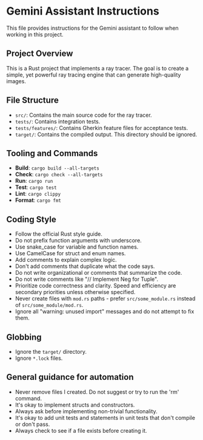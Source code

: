 # Gemini Assistant Instructions

This file provides instructions for the Gemini assistant to follow when working in this project.

## Project Overview

This is a Rust project that implements a ray tracer. The goal is to create a simple, yet powerful ray tracing engine that can generate high-quality images.

## File Structure

* `src/`: Contains the main source code for the ray tracer.
* `tests/`: Contains integration tests.
* `tests/features/`: Contains Gherkin feature files for acceptance tests.
* `target/`: Contains the compiled output. This directory should be ignored.

## Tooling and Commands

* **Build**: `cargo build --all-targets`
* **Check**: `cargo check --all-targets`
* **Run**: `cargo run`
* **Test**: `cargo test`
* **Lint**: `cargo clippy`
* **Format**: `cargo fmt`

## Coding Style

* Follow the official Rust style guide.
* Do not prefix function arguments with underscore.
* Use snake_case for variable and function names.
* Use CamelCase for struct and enum names.
* Add comments to explain complex logic.
* Don't add comments that duplicate what the code says.
* Do not write organizational or comments that summarize the code.
* Do not write comments like "// Implement Neg for Tuple".
* Prioritize code correctness and clarity. Speed and efficiency are secondary priorities unless otherwise specified.
* Never create files with `mod.rs` paths - prefer `src/some_module.rs` instead of `src/some_module/mod.rs`.
* Ignore all "warning: unused import" messages and do not attempt to fix them.

## Globbing

* Ignore the `target/` directory.
* Ignore `*.lock` files.

## General guidance for automation

* Never remove files I created. Do not suggest or try to run the 'rm' command.
* It's okay to implement structs and constructors.
* Always ask before implementing non-trivial functionality.
* It's okay to add unit tests and statements in unit tests that don't compile or don't pass.
* Always check to see if a file exists before creating it.

